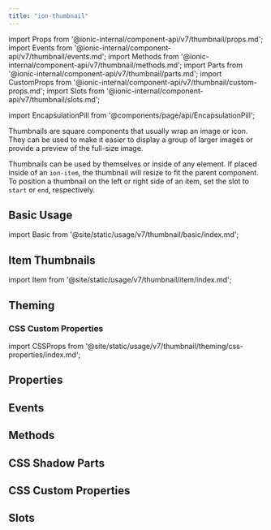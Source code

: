 ```yaml
---
title: "ion-thumbnail"
---
```


import Props from '@ionic-internal/component-api/v7/thumbnail/props.md';
import Events from '@ionic-internal/component-api/v7/thumbnail/events.md';
import Methods from '@ionic-internal/component-api/v7/thumbnail/methods.md';
import Parts from '@ionic-internal/component-api/v7/thumbnail/parts.md';
import CustomProps from '@ionic-internal/component-api/v7/thumbnail/custom-props.md';
import Slots from '@ionic-internal/component-api/v7/thumbnail/slots.md';

<head>
  <title>ion-thumbnail: Thumbnail App Component for Images or Icons</title>
  <meta name="description" content="What is a thumbnail image? Thumbnail app components wrap an image or icon and can be used to display a layout of images or for previews of full-size images." />
</head>

import EncapsulationPill from '@components/page/api/EncapsulationPill';

<EncapsulationPill type="shadow" />

Thumbnails are square components that usually wrap an image or icon. They can be used to make it easier to display a group of larger images or provide a preview of the full-size image.

Thumbnails can be used by themselves or inside of any element. If placed inside of an `ion-item`, the thumbnail will resize to fit the parent component. To position a thumbnail on the left or right side of an item, set the slot to `start` or `end`, respectively.

## Basic Usage

import Basic from '@site/static/usage/v7/thumbnail/basic/index.md';

<Basic />

## Item Thumbnails

import Item from '@site/static/usage/v7/thumbnail/item/index.md';

<Item />

## Theming

### CSS Custom Properties

import CSSProps from '@site/static/usage/v7/thumbnail/theming/css-properties/index.md';

<CSSProps />

## Properties
<Props />

## Events
<Events />

## Methods
<Methods />

## CSS Shadow Parts
<Parts />

## CSS Custom Properties
<CustomProps />

## Slots
<Slots />
